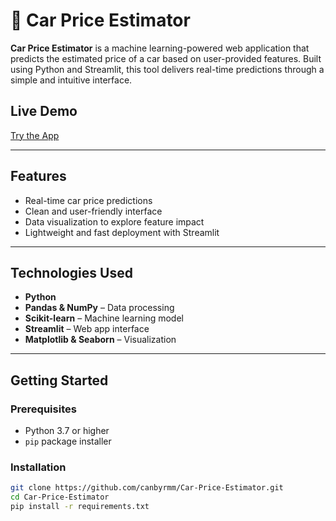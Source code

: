 # 🚗 Car Price Estimator

**Car Price Estimator** is a machine learning-powered web application that predicts the estimated price of a car based on user-provided features. Built using Python and Streamlit, this tool delivers real-time predictions through a simple and intuitive interface.

## Live Demo
 [Try the App](https://canbayram-car-price-estimator.streamlit.app/)

---

## Features

- Real-time car price predictions
- Clean and user-friendly interface
- Data visualization to explore feature impact
- Lightweight and fast deployment with Streamlit

---

## Technologies Used

- **Python**
- **Pandas & NumPy** – Data processing
- **Scikit-learn** – Machine learning model
- **Streamlit** – Web app interface
- **Matplotlib & Seaborn** – Visualization

---

## Getting Started

### Prerequisites

- Python 3.7 or higher
- `pip` package installer

### Installation

```bash
git clone https://github.com/canbyrmm/Car-Price-Estimator.git
cd Car-Price-Estimator
pip install -r requirements.txt
